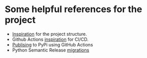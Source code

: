 # Some helpful references for the project

- [Inspiration](https://github.com/yngvem/python-project-structure) for the project structure.
- Github Actions [inspiration](https://endjin.com/blog/2023/02/how-to-implement-continuous-deployment-of-python-packages-with-github-actions) for CI/CD.
- [Publising](https://github.com/pypa/gh-action-pypi-publish) to PyPi using GitHub Actions
- Python Semantic Release [migrations](https://python-semantic-release.readthedocs.io/en/latest/migrating_from_v7.html#breaking-commands-repurposed-version-and-publish)

